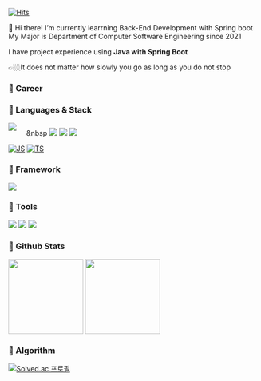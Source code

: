 [![Hits](https://hits.seeyoufarm.com/api/count/incr/badge.svg?url=https%3A%2F%2Fgithub.com%2Fsoochangoforit&count_bg=%2379C83D&title_bg=%23555555&icon=&icon_color=%23E7E7E7&title=Views&edge_flat=false)](https://hits.seeyoufarm.com)

👋 Hi there! I’m currently learrning Back-End Development with Spring boot  
My Major is Department of Computer Software Engineering since 2021

I have project experience using **Java with Spring Boot**

👉🏼It does not matter how slowly you go as long as you do not stop

### 🌟 Career


### 🌟 Languages & Stack
<img src="https://img.shields.io/badge/JAVA-007396?style=for-the-badge&logo=java&logoColor=white" style=" margin-right: 20px; margin-bottom: 10px;"/></a>&nbsp
<img src="https://img.shields.io/badge/Python-3766AB?style=for-the-badge&logo=Python&logoColor=white"/>
<img src="https://img.shields.io/badge/mysql-4479A1?style=for-the-badge&logo=mysql&logoColor=white"/>
<img src="https://img.shields.io/badge/mariaDB-003545?style=for-the-badge&logo=mariaDB&logoColor=white"/>


[![JS](https://img.shields.io/badge/JavaScript-F7DF1E?style=for-the-badge&logo=javascript&logoColor=white)]("https://img.shields.io/badge/JavaScript-F7DF1E?style=for-the-badge&logo=javascript&logoColor=white")
[![TS](https://img.shields.io/badge/TypeScript-3178C6?style=for-the-badge&logo=typescript&logoColor=white)]("https://img.shields.io/badge/TypeScript-3178C6?style=for-the-badge&logo=typescript&logoColor=white")


### 🌟 Framework
<img src="https://img.shields.io/badge/Spring%20Boot-6DB33F?style=for-the-badge&logo=Spring%20Boot&logoColor=white"/>


### 🌟 Tools
<img src="https://img.shields.io/badge/Git-F05032?style=for-the-badge&logo=Git&logoColor=white">
<img src="https://img.shields.io/badge/GitHub-181717?style=for-the-badge&logo=GitHub&logoColor=white">
<img src="https://img.shields.io/badge/IntelliJ-000000?style=for-the-badge&logo=IntelliJ%20IDEA&logoColor=white">


### 🌟 Github Stats
<div align="left">
  <a>
    <img align="center" height=150 src="https://github-readme-stats.vercel.app/api?username=soochangoforit&hide=contribs&show_icons=true&count_private=true&hide_border=true&theme=nord" />
  </a>
  <a>
    <img align="center" height=150 src="https://github-readme-stats.vercel.app/api/top-langs/?username=soochangoforit&hide=javascript&layout=compact&hide_border=true&theme=nord" />
  </a>
</div>


### 🌟 Algorithm
[![Solved.ac
프로필](http://mazassumnida.wtf/api/v2/generate_badge?boj=tncksdl05)](https://solved.ac/tncksdl05)
